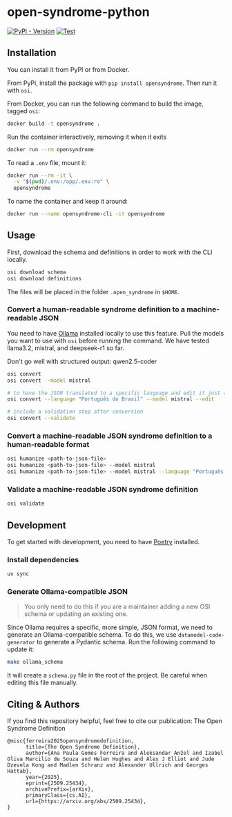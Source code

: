 # open-syndrome-python

[![PyPI - Version](https://img.shields.io/pypi/v/opensyndrome)](https://pypi.org/project/opensyndrome/) [![Test](https://github.com/OpenSyndrome/open-syndrome-python/actions/workflows/ci.yml/badge.svg)](https://github.com/OpenSyndrome/open-syndrome-python/actions/workflows/ci.yml)

## Installation

You can install it from PyPI or from Docker.

From PyPi, install the package with `pip install opensyndrome`. Then run it with `osi`.

From Docker, you can run the following command to build the image, tagged `osi`:

```bash
docker build -t opensyndrome .
```

Run the container interactively, removing it when it exits

```bash
docker run --rm opensyndrome
```

To read a `.env` file, mount it:

```bash
docker run --rm -it \
  -v "$(pwd)/.env:/app/.env:ro" \
  opensyndrome
```

To name the container and keep it around:

```bash
docker run --name opensyndrome-cli -it opensyndrome
```

## Usage

First, download the schema and definitions in order to work with the CLI locally.

```bash
osi download schema
osi download definitions
```

The files will be placed in the folder `.open_syndrome` in `$HOME`.

### Convert a human-readable syndrome definition to a machine-readable JSON

You need to have [Ollama](https://github.com/ollama/ollama) installed locally
to use this feature. Pull the models you want to use with `osi` before running the command.
We have tested llama3.2, mistral, and deepseek-r1 so far.

Don't go well with structured output: qwen2.5-coder

```bash
osi convert
osi convert --model mistral

# to have the JSON translated to a specific language and edit it just after conversion
osi convert --language "Português do Brasil" --model mistral --edit

# include a validation step after conversion
osi convert --validate
```

### Convert a machine-readable JSON syndrome definition to a human-readable format

```bash
osi humanize <path-to-json-file>
osi humanize <path-to-json-file> --model mistral
osi humanize <path-to-json-file> --model mistral --language "Português do Brasil"
```

### Validate a machine-readable JSON syndrome definition

```bash
osi validate
```

## Development

To get started with development, you need to have [Poetry](https://python-poetry.org/) installed.

### Install dependencies

```bash
uv sync
```

### Generate Ollama-compatible JSON

> You only need to do this if you are a maintainer adding a new OSI schema or updating an existing one.

Since Ollama requires a specific, more simple, JSON format, we need to generate an Ollama-compatible schema.
To do this, we use `datamodel-code-generator` to generate a Pydantic schema. Run the following command to update it:

```bash
make ollama_schema
```

It will create a `schema.py` file in the root of the project. Be careful when editing this file manually.

## Citing & Authors

If you find this repository helpful, feel free to cite our publication: The Open Syndrome Definition

```
@misc{ferreira2025opensyndromedefinition,
      title={The Open Syndrome Definition},
      author={Ana Paula Gomes Ferreira and Aleksandar Anžel and Izabel Oliva Marcilio de Souza and Helen Hughes and Alex J Elliot and Jude Dzevela Kong and Madlen Schranz and Alexander Ullrich and Georges Hattab},
      year={2025},
      eprint={2509.25434},
      archivePrefix={arXiv},
      primaryClass={cs.AI},
      url={https://arxiv.org/abs/2509.25434},
}
```
